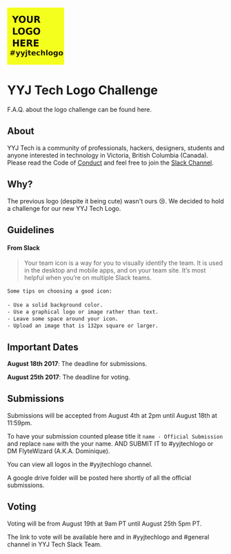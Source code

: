 ![yyjtech](./yyjtech-logo.png)

# YYJ Tech Logo Challenge

F.A.Q. about the logo challenge can be found here. 


## About

YYJ Tech is a community of professionals, hackers, designers, students and anyone interested in technology in Victoria, British Columbia (Canada). Please read the Code of [Conduct](https://github.com/yyjtech/code-of-conduct) and feel free to join the [Slack Channel](https://joinyyjtechslack.herokuapp.com/).


## Why?

The previous logo (despite it being cute) wasn't ours 😢. We decided to hold a challenge for our new YYJ Tech Logo. 

## Guidelines

#### From Slack 

> Your team icon is a way for you to visually identify the team. It is used in the desktop and mobile apps, and on your team site. It’s most helpful when you’re on multiple Slack teams.

```
Some tips on choosing a good icon:

- Use a solid background color.
- Use a graphical logo or image rather than text.
- Leave some space around your icon.
- Upload an image that is 132px square or larger.
```

## Important Dates

**August 18th 2017**: The deadline for submissions.

**August 25th 2017**: The deadline for voting.

## Submissions

Submissions will be accepted from August 4th at 2pm until August 18th at 11:59pm. 

To have your submission counted please title it `name - Official Submission` and replace `name` with the your name. AND SUBMIT IT to #yyjtechlogo or DM FlyteWizard (A.K.A. Dominique).

You can view all logos in the #yyjtechlogo channel. 

A google drive folder will be posted here shortly of all the official submissions. 

## Voting

Voting will be from August 19th at 9am PT until August 25th 5pm PT. 

The link to vote will be available here and in #yyjtechlogo and #general channel in YYJ Tech Slack Team.
